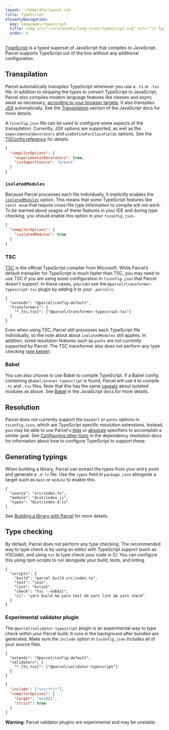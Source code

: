 ```yaml
---
layout: ~/template/layout.njk
title: TypeScript
eleventyNavigation:
  key: languages-typescript
  title: <img src="~/src/assets/lang-icons/typescript.svg" alt=""/> TypeScript
  order: 4
---
```


[TypeScript](https://www.typescriptlang.org/) is a typed superset of JavaScript that compiles to JavaScript. Parcel supports TypeScript out of the box without any additional configuration.

## Transpilation

Parcel automatically transpiles TypeScript whenever you use a `.ts` or `.tsx` file. In addition to stripping the types to convert TypeScript to JavaScript, Parcel also compiles modern language features like classes and async await as necessary, [according to your browser targets](/languages/javascript/#browser-compatibility). It also transpiles [JSX](/languages/javascript/#jsx) automatically. See the [Transpilation](/languages/javascript/#transpilation) section of the JavaScript docs for more details.

A `tsconfig.json` file can be used to configure some aspects of the transpilation. Currently, JSX options are supported, as well as the `experimentalDecorators` and `useDefineForClassFields` options. See the [TSConfig reference](https://www.typescriptlang.org/tsconfig) for details.

<sample>
<sample-file name="tsconfig.json">

```json
{
  "compilerOptions": {
    "experimentalDecorators": true,
    "jsxImportSource": "preact"
  }
}
```

</sample-file>
</sample>

### `isolatedModules`

Because Parcel processes each file individually, it implicitly enables the [`isolatedModules`](https://www.typescriptlang.org/tsconfig#isolatedModules) option. This means that some TypeScript features like `const enum` that require cross-file type information to compile will not work. To be warned about usages of these features in your IDE and during type checking, you should enable this option in your `tsconfig.json`.

<sample>
<sample-file name="tsconfig.json">

```json
{
  "compilerOptions": {
    "isolatedModules": true
  }
}
```

</sample-file>
</sample>

### TSC

[TSC](https://www.typescriptlang.org/docs/handbook/compiler-options.html) is the official TypeScript compiler from Microsoft. While Parcel’s default transpiler for TypeScript is much faster than TSC, you may need to use TSC if you are using some configuration in `tsconfig.json` that Parcel doesn't support. In these cases, you can use the `@parcel/transformer-typescript-tsc` plugin by adding it to your `.parcelrc`.

<sample>
<sample-file name=".parcelrc">

```json/3
{
  "extends": "@parcel/config-default",
  "transformers": {
    "*.{ts,tsx}": ["@parcel/transformer-typescript-tsc"]
  }
}
```

</sample-file>
</sample>

Even when using TSC, Parcel still processes each TypeScript file individually, so the note about about `isolatedModules` still applies. In addition, some resolution features such as `paths` are not currently supported by Parcel. The TSC transformer also does not perform any type checking ([see below](#type-checking)).

### Babel

You can also choose to use Babel to compile TypeScript. If a Babel config containing `@babel/preset-typescript` is found, Parcel will use it to compile `.ts` and `.tsx` files. Note that this has the same [caveats](https://babeljs.io/docs/en/babel-plugin-transform-typescript#caveats) about isolated modules as above. See [Babel](/languages/javascript/#babel) in the JavaScript docs for more details.

## Resolution

Parcel does not currently support the `baseUrl` or `paths` options in `tsconfig.json`, which are TypeScript specific resolution extensions. Instead, you may be able to use Parcel's [tilde](/features/dependency-resolution/#tilde-specifiers) or [absolute](/features/dependency-resolution/#absolute-specifiers) specifiers to accomplish a similar goal. See [Configuring other tools](/features/dependency-resolution/#configuring-other-tools) in the dependency resolution docs for information about how to configure TypeScript to support these.

## Generating typings

When building a library, Parcel can extract the types from your entry point and generate a `.d.ts` file. Use the `types` field in `package.json` alongside a target such as `main` or `module` to enable this.

<sample>
<sample-file name="package.json">

```json/3
{
  "source": "src/index.ts",
  "module": "dist/index.js",
  "types": "dist/index.d.ts"
}
```

</sample-file>
</sample>

See [Building a library with Parcel](/getting-started/library/) for more details.

## Type checking

By default, Parcel does not perform any type checking. The recommended way to type check is by using an editor with TypeScript support (such as VSCode), and using `tsc` to type check your code in CI. You can configure this using npm scripts to run alongside your build, tests, and linting.

<sample>
<sample-file name="package.json">

```json/5
{
  "scripts": {
    "build": "parcel build src/index.ts",
    "test": "jest",
    "lint": "eslint",
    "check": "tsc --noEmit",
    "ci": "yarn build && yarn test && yarn lint && yarn check"
  }
}
```

</sample-file>
</sample>

### Experimental validator plugin

The `@parcel/validator-typescript` plugin is an experimental way to type check within your Parcel build. It runs in the background after bundles are generated. Make sure the `include` option in `tsconfig.json` includes all of your source files.

<sample>
<sample-file name=".parcelrc">

```json/3
{
  "extends": "@parcel/config-default",
  "validators": {
    "*.{ts,tsx}": ["@parcel/validator-typescript"]
  }
}
```

</sample-file>
<sample-file name="tsconfig.json">

```json
{
  "include": ["src/**/*"],
  "compilerOptions": {
    "target": "es2021",
    "strict": true
  }
}
```

</sample-file>
</sample>

<warning>

**Warning**: Parcel validator plugins are experimental and may be unstable.

</warning>
